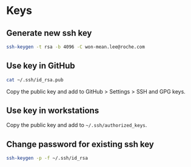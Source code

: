 # Keys

## Generate new ssh key
```bash
ssh-keygen -t rsa -b 4096 -C won-mean.lee@roche.com
```

## Use key in GitHub
```bash
cat ~/.ssh/id_rsa.pub
```
Copy the public key and add to GitHub > Settings > SSH and GPG keys.

## Use key in workstations
Copy the public key and add to `~/.ssh/authorized_keys`.

## Change password for existing ssh key
```bash
ssh-keygen -p -f ~/.ssh/id_rsa
```
